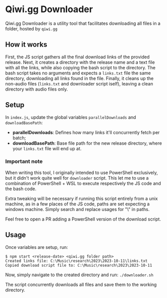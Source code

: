 # Qiwi.gg Downloader

Qiwi.gg Downloader is a utility tool that facilitates downloading all files in a folder, hosted by `qiwi.gg`

## How it works

First, the JS script gathers all the final download links of the provided release. Next, it creates a directory with the release name and a text file with all the links, while also copying the bash script to the directory. The bash script takes no arguments and expects a `links.txt` file the same directory, downloading all links found in the file. Finally, it cleans up the non-audio files (`links.txt` and downloader script iself), leaving a clean directory with audio files only.

## Setup

In `index.js`, update the global variables `parallelDownloads` and `downloadBasePath`:
- **parallelDownloads**: Defines how many links it'll concurrently fetch per batch;
- **downloadBasePath**: Base file path for the new release directory, where your `links.txt` file will end up at.

### Important note

When writing this tool, I originally intended to use PowerShell exclusively, but it didn't work quite well for `downloader` script. This let me to use a combination of PowerShell + WSL to execute respectively the JS code and the bash code. 

Extra tweaking will be necessary if running this script entirely from a unix machine, as in a few places of the JS code, paths are set expecting a windows machine. Simply search and replace usages for "\\" in paths.

Feel free to open a PR adding a PowerShell version of the download script.

## Usage

Once variables are setup, run:

```
$ npm start <release-date> <qiwi.gg folder path>
Created links file: C:\Music\research\2023\2023-10-11\links.txt
Copied download script file to: C:\Music\research\2023\2023-10-11
```

Now, simply navigate to the created directory and run:
`./downloader.sh` 

The script concurrently downloads all files and save them to the working directory.
